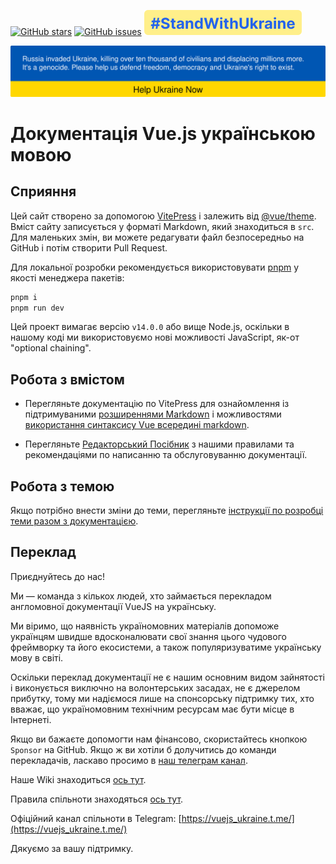 [![GitHub stars](https://img.shields.io/github/stars/vuejs-translations/docs-uk)](https://github.com/vuejsorgua/docs/stargazers)
[![GitHub issues](https://img.shields.io/github/issues/vuejs-translations/docs-uk)](https://github.com/vuejsorgua/docs/issues)
[![StandWithUkraine](https://raw.githubusercontent.com/vshymanskyy/StandWithUkraine/main/badges/StandWithUkraine.svg)](https://github.com/vshymanskyy/StandWithUkraine/blob/main/docs/README.md)

<a href="https://github.com/vshymanskyy/StandWithUkraine/blob/main/docs/README.md"><img src="https://raw.githubusercontent.com/vshymanskyy/StandWithUkraine/main/banner2-no-action.svg" /></a>


# Документація Vue.js українською мовою

## Сприяння

Цей сайт створено за допомогою [VitePress](https://github.com/vuejs/vitepress) і залежить від [@vue/theme](https://github.com/vuejs/vue-theme). Вміст сайту записується у форматі Markdown, який знаходиться в `src`. Для маленьких змін, ви можете редагувати файл безпосередньо на GitHub і потім створити Pull Request.

Для локальної розробки рекомендується використовувати [pnpm](https://pnpm.io/) у якості менеджера пакетів:

```bash
pnpm i
pnpm run dev
```

Цей проект вимагає версію `v14.0.0` або вище Node.js, оскільки в нашому коді ми використовуємо нові можливості JavaScript, як-от "optional chaining".


## Робота з вмістом

- Перегляньте документацію по VitePress для ознайомлення із підтримуваними [розширеннями Markdown](https://vitepress.vuejs.org/guide/markdown) і можливостями [використання синтаксису Vue всередині markdown](https://vitepress.vuejs.org/guide/using-vue).

- Перегляньте [Редакторський Посібник](https://github.com/vuejs/docs/blob/main/.github/contributing/writing-guide.md) з нашими правилами та рекомендаціями по написанню та обслуговуванню документації.

## Робота з темою

Якщо потрібно внести зміни до теми, перегляньте [інструкції по розробці теми разом з документацією](https://github.com/vuejs/vue-theme#developing-with-real-content).

## Переклад

Приєднуйтесь до нас!

Ми — команда з кількох людей, хто займається перекладом англомовної документації VueJS на українську.

Ми віримо, що наявність україномовних матеріалів допоможе українцям швидше вдосконалювати свої знання цього чудового фреймворку та його екосистеми, а також популяризуватиме українську мову в світі.

Оскільки переклад документації не є нашим основним видом зайнятості і виконується виключно на волонтерських засадах, не є джерелом прибутку, тому ми надіємося лише на спонсорську підтримку тих, хто вважає, що україномовним технічним ресурсам має бути місце в Інтернеті.

Якщо ви бажаєте допомогти нам фінансово, скористайтесь кнопкою `Sponsor` на GitHub.
Якщо ж ви хотіли б долучитись до команди перекладачів, ласкаво просимо в [наш телеграм канал](https://t.me/vuejs_ukraine).

Наше Wiki знаходиться [ось тут](https://github.com/vuejsorgua/docs/wiki).

Правила спільноти знаходяться [ось тут](https://github.com/vuejs-translations/docs-uk/wiki/%D0%9F%D1%80%D0%B0%D0%B2%D0%B8%D0%BB%D0%B0-%D1%81%D0%BF%D1%96%D0%BB%D1%8C%D0%BD%D0%BE%D1%82%D0%B8).

Офіційний канал спільноти в Telegram: [https://vuejs_ukraine.t.me/](https://vuejs_ukraine.t.me/)

Дякуємо за вашу підтримку.
